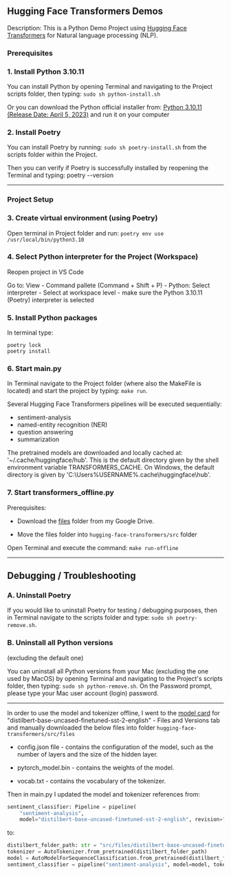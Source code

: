 ## Hugging Face Transformers Demos

Description: This is a Python Demo Project using [Hugging Face Transformers](https://huggingface.co/docs/transformers/index) for Natural language processing (NLP).  

### Prerequisites

### 1. Install Python 3.10.11

You can install Python by opening Terminal and navigating to the Project scripts folder, then typing: ```sudo sh python-install.sh```  

Or you can download the Python official installer from: [Python 3.10.11 (Release Date: April 5, 2023)](https://www.python.org/downloads/release/python-31011/) and run it on your computer  

### 2. Install Poetry

You can install Poetry by running: ```sudo sh poetry-install.sh``` from the scripts folder within the Project.  

Then you can verify if Poetry is successfully installed by reopening the Terminal and typing: poetry --version  

--------------------------

### Project Setup

### 3. Create virtual environment (using Poetry)

Open terminal in Project folder and run: ```poetry env use /usr/local/bin/python3.10```

### 4. Select Python interpreter for the Project (Workspace)

Reopen project in VS Code

Go to: View - Command pallete (Command + Shift + P) - Python: Select interpreter - Select at workspace level - make sure the Python 3.10.11 (Poetry) interpreter is selected  

### 5. Install Python packages  

In terminal type:

```poetry lock```  
```poetry install```   

### 6. Start main.py

In Terminal navigate to the Project folder (where also the MakeFile is located) and start the project by typing: ```make run```.    

Several Hugging Face Transformers pipelines will be executed sequentially:

* sentiment-analysis
* named-entity recognition (NER)
* question answering
* summarization

The pretrained models are downloaded and locally cached at: '~/.cache/huggingface/hub'. This is the default directory given by the shell environment variable TRANSFORMERS_CACHE. On Windows, the default directory is given by 'C:\Users\%USERNAME%\.cache\huggingface\hub'.  

### 7. Start transformers_offline.py

Prerequisites:  

* Download the [files](https://drive.google.com/drive/folders/14pT_IRs4HCvfpjfitGE6dpRHjvIz0bZa?usp=sharing) folder from my Google Drive.  

* Move the files folder into ```hugging-face-transformers/src``` folder  

Open Terminal and execute the command: ```make run-offline```

--------------------------

## Debugging / Troubleshooting

### A. Uninstall Poetry
If you would like to uninstall Poetry for testing / debugging purposes, then in Terminal navigate to the scripts folder and type: ```sudo sh poetry-remove.sh```.  

### B. Uninstall all Python versions
(excluding the default one)  

You can uninstall all Python versions from your Mac (excluding the one used by MacOS) by opening Terminal and navigating to the Project's scripts folder, then typing: ```sudo sh python-remove.sh```. On the Password prompt, please type your Mac user account (login) password.


--------------------------

In order to use the model and tokenizer offline, I went to the [model card](https://huggingface.co/distilbert-base-uncased-finetuned-sst-2-english) for "distilbert-base-uncased-finetuned-sst-2-english" - Files and Versions tab and manually downloaded the below files into folder ```hugging-face-transformers/src/files```  

* config.json file - contains the configuration of the model, such as the number of layers and the size of the hidden layer.  

* pytorch_model.bin - contains the weights of the model.  

* vocab.txt - contains the vocabulary of the tokenizer.  

Then in main.py I updated the model and tokenizer references from:

```Python
sentiment_classifier: Pipeline = pipeline(
    "sentiment-analysis",
    model="distilbert-base-uncased-finetuned-sst-2-english", revision="3d65bad")
```
to:

```Python
distilbert_folder_path: str = "src/files/distilbert-base-uncased-finetuned-sst-2-english-revision-3d65bad"
tokenizer = AutoTokenizer.from_pretrained(distilbert_folder_path)
model = AutoModelForSequenceClassification.from_pretrained(distilbert_folder_path)
sentiment_classifier = pipeline("sentiment-analysis", model=model, tokenizer=tokenizer)
```